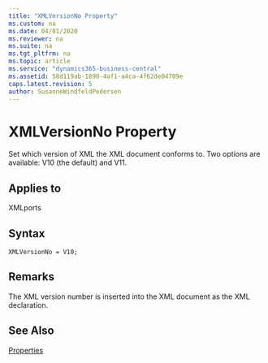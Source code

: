 ```yaml
---
title: "XMLVersionNo Property"
ms.custom: na
ms.date: 04/01/2020
ms.reviewer: na
ms.suite: na
ms.tgt_pltfrm: na
ms.topic: article
ms.service: "dynamics365-business-central"
ms.assetid: 58d119ab-1890-4af1-a4ca-4f62de04709e
caps.latest.revision: 5
author: SusanneWindfeldPedersen
---
```


 

# XMLVersionNo Property
Set which version of XML the XML document conforms to. Two options are available: V10 \(the default\) and V11.  
  
## Applies to  
 XMLports  

## Syntax
```
XMLVersionNo = V10;
```
  
## Remarks  
 The XML version number is inserted into the XML document as the XML declaration.  
  
## See Also  
 [Properties](devenv-properties.md)